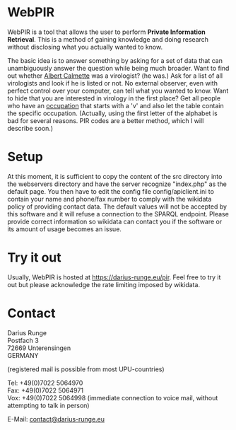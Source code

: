 # WebPIR
WebPIR is a tool that allows the user to perform **Private Information Retrieval**. This is a method of gaining knowledge and doing research without disclosing what you actually wanted to know.

The basic idea is to answer something by asking for a set of data that can unambiguously answer the question while being much broader. Want to find out whether [Albert Calmette](https://www.wikidata.org/wiki/Q437983) was a virologist? (he was.) Ask for a list of all virologists and look if he is listed or not. No external observer, even with perfect control over your computer, can tell what you wanted to know. Want to hide that you are interested in virology in the first place? Get all people who have an [occupation](https://www.wikidata.org/wiki/Property:P106) that starts with a 'v' and also let the table contain the specific occupation. (Actually, using the first letter of the alphabet is bad for several reasons. PIR codes are a better method, which I will describe soon.)

# Setup
At this moment, it is sufficient to copy the content of the src directory into the webservers directory and have the server recognize "index.php" as the default page. You then have to edit the config file config/apiclient.ini to contain your name and phone/fax number to comply with the wikidata policy of providing contact data. The default values will not be accepted by this software and it will refuse a connection to the SPARQL endpoint. Please provide correct information so wikidata can contact you if the software or its amount of usage becomes an issue.

# Try it out
Usually, WebPIR is hosted at https://darius-runge.eu/pir. Feel free to try it out but please acknowledge the rate limiting imposed by wikidata.

# Contact

Darius Runge  
Postfach 3  
72669 Unterensingen  
GERMANY

(registered mail is possible from most UPU-countries)

Tel: +49(0)7022 5064970  
Fax: +49(0)7022 5064971  
Vox: +49(0)7022 5064998  (immediate connection to voice mail, without attempting to talk in person)

E-Mail: contact@darius-runge.eu  
